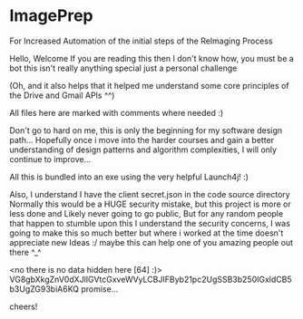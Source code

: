 # ImagePrep
For Increased Automation of the initial steps of the ReImaging Process

Hello, Welcome If you are reading this then I don't know how, you must be a bot
this isn't really anything special just a personal challenge 

(Oh, and it also helps that it helped me understand some core principles of the Drive and Gmail APIs ^^)

All files here are marked with comments where needed :)

Don't go to hard on me, this is only the beginning for my software design path... 
Hopefully once i move into the harder courses and gain a better understanding of design patterns and algorithm complexities, 
I will only continue to improve...

All this is bundled into an exe using the very helpful Launch4j! :)


Also, I understand I have the client secret.json in the code source directory
Normally this would be a HUGE security mistake, but this project is more or less done
and Likely never going to go public, But for any random people that happen to stumble upon this
I understand the security concerns, I was going to make this so much better
but where i worked at the time doesn't appreciate new Ideas :/ maybe this can help
one of you amazing people out there ^_^

<no there is no data hidden here [64] :)>
VG8gbXkgZnV0dXJlIGVtcGxveWVyLCBJIFByb21pc2UgSSB3b250IGxldCB5b3UgZG93biA6KQ
promise...

cheers!
